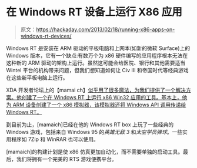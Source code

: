 # 在 Windows RT 设备上运行 X86 应用

> 原文：<https://hackaday.com/2013/02/18/running-x86-apps-on-windows-rt-devices/>

Windows RT 是安装在 ARM 驱动的平板电脑和上网本(如新的微软 Surface)上的 Windows 版本，它有一个缺点:有数万个为 x86 硬件编写的应用程序根本无法在这种新的 ARM 驱动的架构上运行。虽然这可能会给医院、银行和其他需要适当 Wintel 平台的机构带来问题，但我们想知道如何让 Civ III 和帝国时代等经典游戏在这些新平板电脑上运行。

XDA 开发者论坛上的【mamai ch】[似乎用了很多魔法，为我们提供了一个解决方案。他创建了一个在 Windows RT 上运行 x86 Win32 应用的工具。基本上，他为 ARM 设备创建了一个 x86 模拟器，该模拟器还将 Windows API 调用传递给 Windows RT。](http://forum.xda-developers.com/showthread.php?t=2095934)

到目前为止，[mamaich]已经在他的 Windows RT box 上玩了一些经典的 Windows 游戏，包括来自 Windows 95 的*英雄无敌 3* 和*太空学员弹球*。一些实用程序如 7Zip 和 WinRAR 也可以使用。

[mamaich]的构建计划是使 x86 仿真更加自动化，而不需要单独的启动工具。最后，我们将拥有一个完美的 RTS 游戏便携平台。